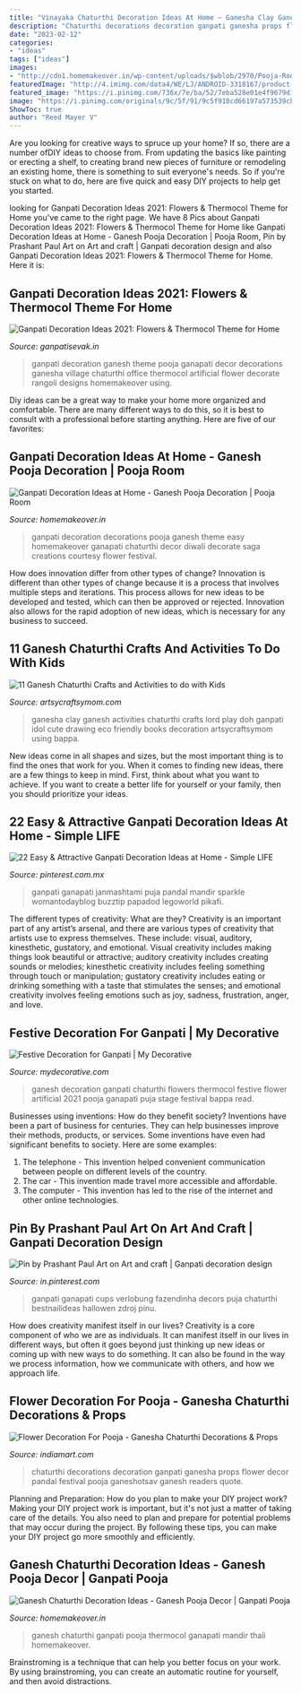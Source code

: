 ```yaml
---
title: "Vinayaka Chaturthi Decoration Ideas At Home ~ Ganesha Clay Ganesh Activities Chaturthi Crafts Lord Play Doh Ganpati Idol Cute Drawing Eco Friendly Books Decoration Artsycraftsymom Using Bappa"
description: "Chaturthi decorations decoration ganpati ganesha props flower decor pandal festival pooja ganeshotsav ganesh readers quote"
date: "2023-02-12"
categories:
- "ideas"
tags: ["ideas"]
images:
- "http://cdn1.homemakeover.in/wp-content/uploads/$wblob/2970/Pooja-Room-345.jpg"
featuredImage: "http://4.imimg.com/data4/WE/LJ/ANDROID-3318167/product-500x500.jpeg"
featured_image: "https://i.pinimg.com/736x/7e/ba/52/7eba528e01e4f9679d1f73964db84db0.jpg"
image: "https://i.pinimg.com/originals/9c/5f/91/9c5f918cd66197a573539cbf82e797b2.jpg"
ShowToc: true
author: "Reed Mayer V"
---
```



Are you looking for creative ways to spruce up your home? If so, there are a number ofDIY ideas to choose from. From updating the basics like painting or erecting a shelf, to creating brand new pieces of furniture or remodeling an existing home, there is something to suit everyone's needs. So if you're stuck on what to do, here are five quick and easy DIY projects to help get you started.

	

		
looking for Ganpati Decoration Ideas 2021: Flowers &amp; Thermocol Theme for Home you've came to the right page. We have 8 Pics about Ganpati Decoration Ideas 2021: Flowers &amp; Thermocol Theme for Home like Ganpati Decoration Ideas at Home - Ganesh Pooja Decoration | Pooja Room, Pin by Prashant Paul Art on Art and craft | Ganpati decoration design and also Ganpati Decoration Ideas 2021: Flowers &amp; Thermocol Theme for Home. Here it is:
		
    
## Ganpati Decoration Ideas 2021: Flowers &amp; Thermocol Theme For Home

<img loading=lazy src="https://1.bp.blogspot.com/-AoLLKUWV3Vw/XzEol4PJO5I/AAAAAAAAIQQ/izZcbeX4K38asxtL_6oOs8KfEyzO_UMmgCLcBGAsYHQ/s839/Ganpati-Decoration-Ideas-for-Office-2.jpg" onerror="this.onerror=null;this.src='https://tse2.mm.bing.net/th?id=OIP.xdq9iMfXFwS2-kD_pJM5gQHaFz&amp;pid=15.1';" alt="Ganpati Decoration Ideas 2021: Flowers &amp; Thermocol Theme for Home">

_Source: ganpatisevak.in_

>ganpati decoration ganesh theme pooja ganapati decor decorations ganesha village chaturthi office thermocol artificial flower decorate rangoli designs homemakeover using. 

	

Diy ideas can be a great way to make your home more organized and comfortable. There are many different ways to do this, so it is best to consult with a professional before starting anything. Here are five of our favorites: 

    
## Ganpati Decoration Ideas At Home - Ganesh Pooja Decoration | Pooja Room

<img loading=lazy src="http://cdn1.homemakeover.in/wp-content/uploads/$wblob/2970/Pooja-Room-345.jpg" onerror="this.onerror=null;this.src='https://tse4.mm.bing.net/th?id=OIP.64RZJji3Rl8E2qRXpm77ZQHaJ7&amp;pid=15.1';" alt="Ganpati Decoration Ideas at Home - Ganesh Pooja Decoration | Pooja Room">

_Source: homemakeover.in_

>ganpati decoration decorations pooja ganesh theme easy homemakeover ganapati chaturthi decor diwali decorate saga creations courtesy flower festival. 

	

How does innovation differ from other types of change?
Innovation is different than other types of change because it is a process that involves multiple steps and iterations. This process allows for new ideas to be developed and tested, which can then be approved or rejected. Innovation also allows for the rapid adoption of new ideas, which is necessary for any business to succeed.

    
## 11 Ganesh Chaturthi Crafts And Activities To Do With Kids

<img loading=lazy src="https://i1.wp.com/artsycraftsymom.com/content/uploads/2016/09/How-to-Make-Clay-Ganesha-at-Home3.jpg?resize=680%2C680&amp;ssl=1" onerror="this.onerror=null;this.src='https://tse1.mm.bing.net/th?id=OIP.3QtIG6gT0f6fDsxB1CSeCwHaHa&amp;pid=15.1';" alt="11 Ganesh Chaturthi Crafts and Activities to do with Kids">

_Source: artsycraftsymom.com_

>ganesha clay ganesh activities chaturthi crafts lord play doh ganpati idol cute drawing eco friendly books decoration artsycraftsymom using bappa. 

	

New ideas come in all shapes and sizes, but the most important thing is to find the ones that work for you. When it comes to finding new ideas, there are a few things to keep in mind. First, think about what you want to achieve. If you want to create a better life for yourself or your family, then you should prioritize your ideas.

    
## 22 Easy &amp; Attractive Ganpati Decoration Ideas At Home - Simple LIFE

<img loading=lazy src="https://i.pinimg.com/originals/9c/5f/91/9c5f918cd66197a573539cbf82e797b2.jpg" onerror="this.onerror=null;this.src='https://tse1.mm.bing.net/th?id=OIP.6ocTPoRQJ-sdLDVT2fvVSAAAAA&amp;pid=15.1';" alt="22 Easy &amp; Attractive Ganpati Decoration Ideas at Home - Simple LIFE">

_Source: pinterest.com.mx_

>ganpati ganapati janmashtami puja pandal mandir sparkle womantodayblog buzztip papadod legoworld pikafi. 

	

The different types of creativity: What are they?
Creativity is an important part of any artist’s arsenal, and there are various types of creativity that artists use to express themselves. These include: visual, auditory, kinesthetic, gustatory, and emotional. Visual creativity includes making things look beautiful or attractive; auditory creativity includes creating sounds or melodies; kinesthetic creativity includes feeling something through touch or manipulation; gustatory creativity includes eating or drinking something with a taste that stimulates the senses; and emotional creativity involves feeling emotions such as joy, sadness, frustration, anger, and love.

    
## Festive Decoration For Ganpati | My Decorative

<img loading=lazy src="http://mydecorative.com/wp-content/uploads/2013/09/ganesh-chaturthi-decoration-ideas.jpg" onerror="this.onerror=null;this.src='https://tse4.mm.bing.net/th?id=OIP.gQg-Apwtpk_hctdoLRV0egHaEY&amp;pid=15.1';" alt="Festive Decoration for Ganpati | My Decorative">

_Source: mydecorative.com_

>ganesh decoration ganpati chaturthi flowers thermocol festive flower artificial 2021 pooja ganapati puja stage festival bappa read. 

	

Businesses using inventions: How do they benefit society?
Inventions have been a part of business for centuries. They can help businesses improve their methods, products, or services.  Some inventions have even had significant benefits to society. Here are some examples: 
1. The telephone - This invention helped convenient communication between people on different levels of the country.
2. The car - This invention made travel more accessible and affordable.
3. The computer - This invention has led to the rise of the internet and other online technologies.

    
## Pin By Prashant Paul Art On Art And Craft | Ganpati Decoration Design

<img loading=lazy src="https://i.pinimg.com/736x/7e/ba/52/7eba528e01e4f9679d1f73964db84db0.jpg" onerror="this.onerror=null;this.src='https://tse3.mm.bing.net/th?id=OIP.OquAemFGalrJ0dactLsrqgHaNK&amp;pid=15.1';" alt="Pin by Prashant Paul Art on Art and craft | Ganpati decoration design">

_Source: in.pinterest.com_

>ganpati ganapati cups verlobung fazendinha decors puja chaturthi bestnailideas hallowen zdroj pinu. 

	

How does creativity manifest itself in our lives?
Creativity is a core component of who we are as individuals. It can manifest itself in our lives in different ways, but often it goes beyond just thinking up new ideas or coming up with new ways to do something. It can also be found in the way we process information, how we communicate with others, and how we approach life.

    
## Flower Decoration For Pooja - Ganesha Chaturthi Decorations &amp; Props

<img loading=lazy src="http://4.imimg.com/data4/WE/LJ/ANDROID-3318167/product-500x500.jpeg" onerror="this.onerror=null;this.src='https://tse4.mm.bing.net/th?id=OIP.nXb5rG_X6FkgEpvsJwhCjAHaFk&amp;pid=15.1';" alt="Flower Decoration For Pooja - Ganesha Chaturthi Decorations &amp; Props">

_Source: indiamart.com_

>chaturthi decorations decoration ganpati ganesha props flower decor pandal festival pooja ganeshotsav ganesh readers quote. 

	

Planning and Preparation: How do you plan to make your DIY project work?
Making your DIY project work is important, but it's not just a matter of taking care of the details. You also need to plan and prepare for potential problems that may occur during the project. By following these tips, you can make your DIY project go more smoothly and efficiently.

    
## Ganesh Chaturthi Decoration Ideas - Ganesh Pooja Decor | Ganpati Pooja

<img loading=lazy src="https://cdn1.homemakeover.in/wp-content/uploads/2015/09/Pooja-Room-408.jpg" onerror="this.onerror=null;this.src='https://tse3.mm.bing.net/th?id=OIP.cEVBYeLKSLdNBWiLpUkzqgHaJR&amp;pid=15.1';" alt="Ganesh Chaturthi Decoration Ideas - Ganesh Pooja Decor | Ganpati Pooja">

_Source: homemakeover.in_

>ganesh chaturthi ganpati pooja thermocol ganapati mandir thali homemakeover. 

	

Brainstroming is a technique that can help you better focus on your work. By using brainstroming, you can create an automatic routine for yourself, and then avoid distractions.

